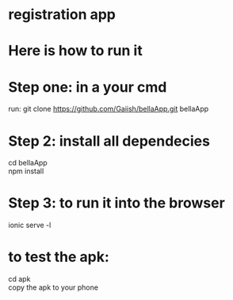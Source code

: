 # registration app
# Here is how to run it

# Step one: in a your cmd
run: git clone https://github.com/Gaiish/bellaApp.git bellaApp

# Step 2: install all dependecies
cd bellaApp <br>
npm install

# Step 3: to run it into the browser
ionic serve -l

# to test the apk:
cd apk <br>
copy the apk to your phone
